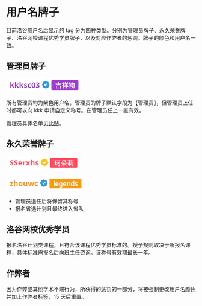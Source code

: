 # 用户名牌子

目前洛谷用户名后显示的 tag 分为四种类型。分别为管理员牌子、永久荣誉牌子、洛谷网校课程优秀学员牌子，以及对应作弊者的惩罚。牌子的颜色和用户名一致。

## 管理员牌子

![管理员](_image/badge-admin.png)

所有管理员均为紫色用户名，管理员的牌子默认字段为【管理员】，但管理员上任时都可以向 kkk 申请自定义称号。在管理员任上一直有效。

管理员具体名单[见此贴](https://www.luogu.com.cn/discuss/327478)。

## 永久荣誉牌子

![荣誉 1](_image/badge-honored1.png)

![荣誉 2](_image/badge-honored2.png)

- 管理员退任后将保留其称号
- 报名省选计划且最终进入省队

## 洛谷网校优秀学员

报名洛谷计划类课程，且符合该课程优秀学员标准的。授予规则取决于所报名课程，具体标准需报名后向班主任咨询。该称号有效期最长一年。

## 作弊者

因为作弊或其他学术不端行为，所获得的惩罚的一部分，将被强制更改用户名颜色并加上作弊者标签，15 天后重置。
